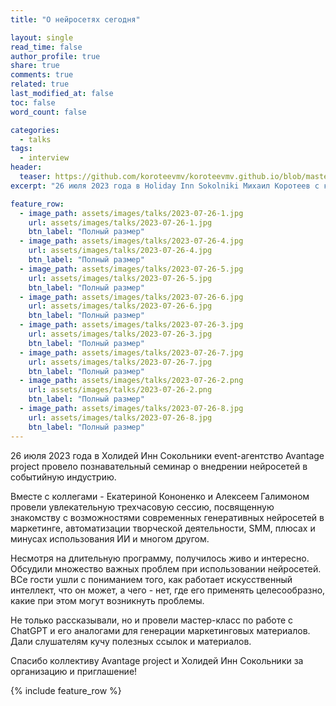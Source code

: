 ```yaml
---
title: "О нейросетях сегодня"

layout: single
read_time: false
author_profile: true
share: true
comments: true
related: true
last_modified_at: false
toc: false
word_count: false

categories:
  - talks
tags:
  - interview
header:
  teaser: https://github.com/koroteevmv/koroteevmv.github.io/blob/master/assets/images/talks/2023-07-26-1.jpg?raw=true
excerpt: "26 июля 2023 года в Holiday Inn Sokolniki Михаил Коротеев с коллегами познакомили слушателей с возможностями современных нейросетей"

feature_row:
  - image_path: assets/images/talks/2023-07-26-1.jpg
    url: assets/images/talks/2023-07-26-1.jpg
    btn_label: "Полный размер"
  - image_path: assets/images/talks/2023-07-26-4.jpg
    url: assets/images/talks/2023-07-26-4.jpg
    btn_label: "Полный размер"
  - image_path: assets/images/talks/2023-07-26-5.jpg
    url: assets/images/talks/2023-07-26-5.jpg
    btn_label: "Полный размер"
  - image_path: assets/images/talks/2023-07-26-6.jpg
    url: assets/images/talks/2023-07-26-6.jpg
    btn_label: "Полный размер"
  - image_path: assets/images/talks/2023-07-26-3.jpg
    url: assets/images/talks/2023-07-26-3.jpg
    btn_label: "Полный размер"
  - image_path: assets/images/talks/2023-07-26-7.jpg
    url: assets/images/talks/2023-07-26-7.jpg
    btn_label: "Полный размер"
  - image_path: assets/images/talks/2023-07-26-2.png
    url: assets/images/talks/2023-07-26-2.png
    btn_label: "Полный размер"
  - image_path: assets/images/talks/2023-07-26-8.jpg
    url: assets/images/talks/2023-07-26-8.jpg
    btn_label: "Полный размер"
---
```


26 июля 2023 года в Холидей Инн Сокольники event-агентство Avantage project провело познавательный семинар о внедрении нейросетей в событийную индустрию. 

Вместе с коллегами - Екатериной Кононенко и Алексеем Галимоном провели увлекательную трехчасовую сессию, посвященную знакомству с возможностями современных генеративных нейросетей в маркетинге, автоматизации творческой деятельности, SMM, плюсах и минусах использования ИИ и многом другом.

Несмотря на длительную программу, получилось живо и интересно. Обсудили множество важных проблем при использовании нейросетей. ВСе гости ушли с пониманием того, как работает искусственный интеллект, что он может, а чего - нет, где его применять целесообразно, какие при этом могут возникнуть проблемы. 

Не только рассказывали, но и провели мастер-класс по работе с ChatGPT и его аналогами для генерации маркетинговых материалов. Дали слушателям кучу полезных ссылок и материалов.

Спасибо коллективу Avantage project и Холидей Инн Сокольники за организацию и приглашение!

{% include feature_row %}
